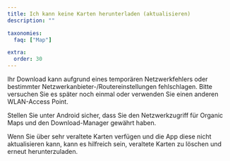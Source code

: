 ```yaml
---
title: Ich kann keine Karten herunterladen (aktualisieren)
description: ""

taxonomies:
  faq: ["Map"]

extra:
  order: 30
---
```


Ihr Download kann aufgrund eines temporären Netzwerkfehlers oder bestimmter Netzwerkanbieter-/Routereinstellungen fehlschlagen. Bitte versuchen Sie es später noch einmal oder verwenden Sie einen anderen WLAN-Access Point.

Stellen Sie unter Android sicher, dass Sie den Netzwerkzugriff für Organic Maps und den Download-Manager gewährt haben.

Wenn Sie über sehr veraltete Karten verfügen und die App diese nicht aktualisieren kann, kann es hilfreich sein, veraltete Karten zu löschen und erneut herunterzuladen.
